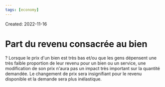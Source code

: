 ```yaml
---
tags: [economy]
---
```

Created: 2022-11-16

# Part du revenu consacrée au bien
?
Lorsque le prix d'un bien est très bas et/ou que les gens dépensent une très faible proportion de leur revenu pour un bien ou un service, une modification de son prix n'aura pas un impact très important sur la quantité demandée. Le changement de prix sera insignifiant pour le revenu disponible et la demande sera plus inélastique.
<!--SR:!2025-01-12,294,250-->